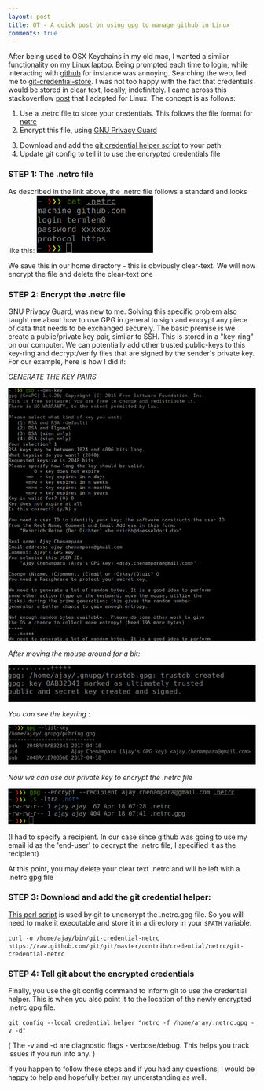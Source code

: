 ```yaml
---
layout: post
title: OT - A quick post on using gpg to manage github in Linux
comments: true
---
```


After being used to OSX Keychains in my old mac, I wanted a similar
functionality on my Linux laptop. Being prompted each time to login,
while interacting with [github](https://github.com) for instance was
annoying. Searching the web, led me to
[git-credential-store](https://git-scm.com/docs/git-credential-store).
I was not too happy with the fact that credentials would be stored in
clear text, locally, indefinitely. I came across this stackoverflow
[post](http://stackoverflow.com/questions/5343068/is-there-a-way-to-skip-password-typing-when-using-https-on-github/18362082#18362082) that
I adapted for Linux. The concept is as follows:

   1. Use a .netrc file to store your credentials. This follows the
      file format for [netrc](https://www.ibm.com/support/knowledgecenter/SSB27U_6.2.0/com.ibm.zvm.v620.kijl0/netrcd.htm#netrcd)
   2. Encrypt this file,
      using [GNU Privacy Guard](https://www.gnupg.org/)
      
<!--more-->

   3. Download and add
      the
      [git credential helper script](https://raw.githubusercontent.com/git/git/master/contrib/credential/netrc/git-credential-netrc) to
      your path.
   4. Update git config to tell it to use the encrypted credentials file

### STEP 1: The .netrc file
As described in the link above, the .netrc file follows a standard and
looks like this: [![](/assets/gpg3.png)](/assets/gpg3.png)

We save this in our home directory - this is obviously clear-text. We will now
encrypt the file and delete the clear-text one

### STEP 2: Encrypt the .netrc file
GNU Privacy Guard, was new to me. Solving this specific problem also
taught me about how to use GPG in general to sign and encrypt any
piece of data that needs to be exchanged securely. The basic premise
is we create a public/private key pair, similar to SSH. This is stored
in a "key-ring" on our computer. We can potentially add other trusted
public-keys to this key-ring and decrypt/verify files that are signed
by the sender's private key.
For our example, here is how I did it:

_GENERATE THE KEY PAIRS_

[![](/assets/gpg1.png)](/assets/gpg1.png)

_After moving the mouse around for a bit:_

[![](/assets/gpg2.png)](/assets/gpg2.png)

_You can see the keyring :_

[![](/assets/gpg4.png)](/assets/gpg4.png)

_Now we can use our private key to encrypt the .netrc file_

[![](/assets/gpg5.png)](/assets/gpg5.png)

(I had to specify a recipient. In our case since github was going to
use my email id as the 'end-user' to decrypt the .netrc file, I
specified it as the recipient)

At this point, you may delete your clear text .netrc and will be left
with a .netrc.gpg file

### STEP 3: Download and add the git credential helper:
[This perl script](https://raw.githubusercontent.com/git/git/master/contrib/credential/netrc/git-credential-netrc) is
used by git to unencrypt the .netrc.gpg file. So you will need to make
it executable and store it in a directory in your ```$PATH```
variable.

``` shell
curl -o /home/ajay/bin/git-credential-netrc https://raw.github.com/git/git/master/contrib/credential/net‌​rc/git-credential-ne‌​trc
```

### STEP 4: Tell git about the encrypted credentials
Finally, you use the git config command to inform git to use the
credential helper. This is when you also point it to the location of
the newly encrypted .netrc.gpg file.


``` shell
git config --local credential.helper "netrc -f /home/ajay/.netrc.gpg -v -d"
```

( The -v and -d are diagnostic flags - verbose/debug. This helps you
track issues if you run into any. )



If you happen to follow these steps and if you had any questions, I
would be happy to help and hopefully better my understanding as well.
